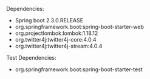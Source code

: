 Dependencies:
 - Spring boot 2.3.0.RELEASE
 - org.springframework.boot:spring-boot-starter-web
 - org.projectlombok:lombok:1.18.12
 - org.twitter4j:twitter4j-core:4.0.4
 - org.twitter4j:twitter4j-stream:4.0.4

Test Dependencies:
 - org.springframework.boot:spring-boot-starter-test
